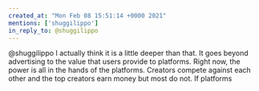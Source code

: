 ```yaml
---
created_at: "Mon Feb 08 15:51:14 +0000 2021"
mentions: ['shuggilippo']
in_reply_to: @shuggilippo
---
```


@shuggilippo I actually think it is a little deeper than that. It goes beyond advertising to the value that users provide to platforms. Right now, the power is all in the hands of the platforms. Creators compete against each other and the top creators earn money but most do not. If platforms